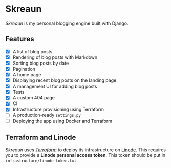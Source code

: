 # Skreaun
*Skreaun* is my personal blogging engine built with Django.

## Features
- [x] A list of blog posts
- [x] Rendering of blog posts with Markdown
- [x] Sorting blog posts by date
- [x] Pagination
- [x] A home page
- [x] Displaying recent blog posts on the landing page
- [x] A management UI for adding blog posts
- [x] Tests
- [x] A custom 404 page
- [x] CI
- [x] Infrastructure provisioning using Terraform
- [ ] A production-ready `settings.py`
- [ ] Deploying the app using Docker and Terraform

## Terraform and Linode
*Skreaun* uses [*Terraform*](https://terraform.io) to deploy its infrastructure on [Linode](https://linode.com).
This requires you to provide a **Linode personal access token**. This token should be put in `infrastructure/linode-token.txt`.
